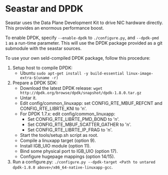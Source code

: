 Seastar and DPDK
================

Seastar uses the Data Plane Development Kit to drive NIC hardware directly.  This
provides an enormous performance boost.

To enable DPDK, specify `--enable-dpdk` to `./configure.py`, and `--dpdk-pmd 1` as a
run-time parameter.  This will use the DPDK package provided as a git submodule with the
seastar sources.

To use your own seld-compiled DPDK package, follow this procedure:

1. Setup host to compile DPDK:
   - Ubuntu 
     `sudo apt-get install -y build-essential linux-image-extra-$(uname -r)` 
2. Prepare a DPDK SDK:
   - Download the latest DPDK release: `wget http://dpdk.org/browse/dpdk/snapshot/dpdk-1.8.0.tar.gz`
   - Untar it.
   - Edit config/common_linuxapp: set CONFIG_RTE_MBUF_REFCNT and CONFIG_RTE_LIBRTE_KNI to 'n'.
   - For DPDK 1.7.x: edit config/common_linuxapp: 
     - Set CONFIG_RTE_LIBRTE_PMD_BOND  to 'n'.
     - Set CONFIG_RTE_MBUF_SCATTER_GATHER to 'n'.
     - Set CONFIG_RTE_LIBRTE_IP_FRAG to 'n'.
   - Start the tools/setup.sh script as root.
   - Compile a linuxapp target (option 9).
   - Install IGB_UIO module (option 11).
   - Bind some physical port to IGB_UIO (option 17).
   - Configure hugepage mappings (option 14/15).
3. Run a configure.py: `./configure.py --dpdk-target <Path to untared dpdk-1.8.0 above>/x86_64-native-linuxapp-gcc`.

